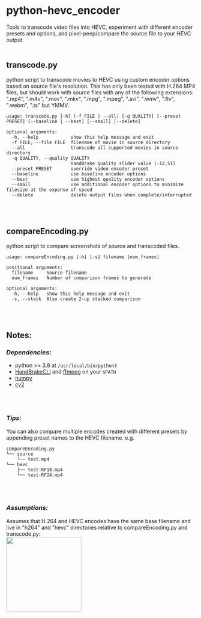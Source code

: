 # python-hevc_encoder

Tools to transcode video files into HEVC, experiment with different encoder presets and options, and pixel-peep/compare the source file to your HEVC output.
<br>
<br>
## transcode.py
python script to transcode movies to HEVC using custom encoder options based on source file's resolution. This has only been tested with H.264 MP4 files, but should work with source files with any of the following extensions: ".mp4", ".m4v", ".mov", ".mkv", ".mpg", ".mpeg", ".avi", ".wmv", ".flv", ".webm", ".ts" but YMMV.

```
usage: transcode.py [-h] (-f FILE | --all) [-q QUALITY] [--preset PRESET] [--baseline | --best] [--small] [--delete]

optional arguments:
  -h, --help            show this help message and exit
  -f FILE, --file FILE  filename of movie in source directory
  --all                 transcode all supported movies in source directory
  -q QUALITY, --quality QUALITY
                        HandBrake quality slider value (-12,51)
  --preset PRESET       override video encoder preset
  --baseline            use baseline encoder options
  --best                use highest quality encoder options
  --small               use additional encoder options to minimize filesize at the expense of speed
  --delete              delete output files when complete/interrupted
```

<br>
<br>

## compareEncoding.py
python script to compare screenshots of source and transcoded files.

```
usage: compareEncoding.py [-h] [-s] filename [num_frames]

positional arguments:
  filename     Source filename
  num_frames   Number of comparison frames to generate

optional arguments:
  -h, --help   show this help message and exit
  -s, --stack  Also create 2-up stacked comparison
```

<br>
<br>

## Notes:

### _Dependencies:_
* python >= 3.8 at `/usr/local/bin/python3`
* [HandBrakeCLI](https://handbrake.fr/downloads2.php) and [ffmpeg](https://www.ffmpeg.org/download.html) on your `$PATH`
* [numpy](https://pypi.org/project/numpy/)
* [cv2](https://pypi.org/project/opencv-python/)

<br>
<br>

### _Tips:_
You can also compare multiple encodes created with different presets by appending preset names to the HEVC filename.
e.g.
```
compareEncoding.py
└── source 
    └── test.mp4
└── hevc
    ├── test-RF18.mp4
    └── test-RF24.mp4
```

<br>
<br>

### _Assumptions:_
Assumes that H.264 and HEVC encodes have the same base filename and live in "h264" and "hevc" directories relative to compareEncoding.py and transcode.py:<br>
<img src="https://i.imgur.com/1hZwNnV.png" width="200"/>
